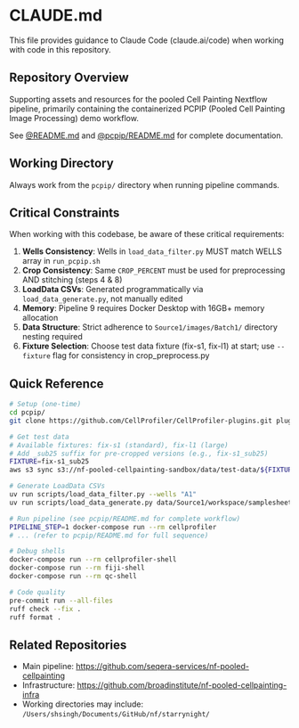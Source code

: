 # CLAUDE.md

This file provides guidance to Claude Code (claude.ai/code) when working with code in this repository.

## Repository Overview

Supporting assets and resources for the pooled Cell Painting Nextflow pipeline, primarily containing the containerized PCPIP (Pooled Cell Painting Image Processing) demo workflow.

See [@README.md](README.md) and [@pcpip/README.md](pcpip/README.md) for complete documentation.

## Working Directory

Always work from the `pcpip/` directory when running pipeline commands.

## Critical Constraints

When working with this codebase, be aware of these critical requirements:

1. **Wells Consistency**: Wells in `load_data_filter.py` MUST match WELLS array in `run_pcpip.sh`
2. **Crop Consistency**: Same `CROP_PERCENT` must be used for preprocessing AND stitching (steps 4 & 8)
3. **LoadData CSVs**: Generated programmatically via `load_data_generate.py`, not manually edited
4. **Memory**: Pipeline 9 requires Docker Desktop with 16GB+ memory allocation
5. **Data Structure**: Strict adherence to `Source1/images/Batch1/` directory nesting required
6. **Fixture Selection**: Choose test data fixture (fix-s1, fix-l1) at start; use `--fixture` flag for consistency in crop_preprocess.py

## Quick Reference

```bash
# Setup (one-time)
cd pcpip/
git clone https://github.com/CellProfiler/CellProfiler-plugins.git plugins/

# Get test data
# Available fixtures: fix-s1 (standard), fix-l1 (large)
# Add _sub25 suffix for pre-cropped versions (e.g., fix-s1_sub25)
FIXTURE=fix-s1_sub25
aws s3 sync s3://nf-pooled-cellpainting-sandbox/data/test-data/${FIXTURE}/ data/ --profile cslab

# Generate LoadData CSVs
uv run scripts/load_data_filter.py --wells "A1"
uv run scripts/load_data_generate.py data/Source1/workspace/samplesheets/samplesheet1.csv --validate

# Run pipeline (see pcpip/README.md for complete workflow)
PIPELINE_STEP=1 docker-compose run --rm cellprofiler
# ... (refer to pcpip/README.md for full sequence)

# Debug shells
docker-compose run --rm cellprofiler-shell
docker-compose run --rm fiji-shell
docker-compose run --rm qc-shell

# Code quality
pre-commit run --all-files
ruff check --fix .
ruff format .
```

## Related Repositories

- Main pipeline: <https://github.com/seqera-services/nf-pooled-cellpainting>
- Infrastructure: <https://github.com/broadinstitute/nf-pooled-cellpainting-infra>
- Working directories may include: `/Users/shsingh/Documents/GitHub/nf/starrynight/`
